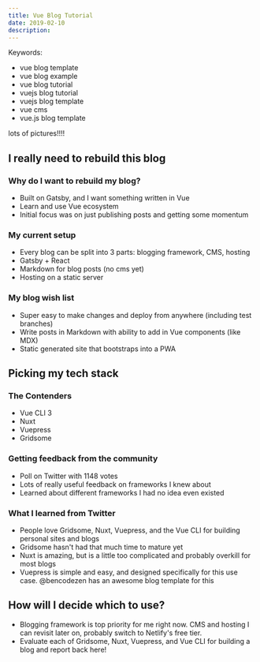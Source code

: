 ```yaml
---
title: Vue Blog Tutorial
date: 2019-02-10
description:
---
```


Keywords:
- vue blog template
- vue blog example
- vue blog tutorial
- vuejs blog tutorial
- vuejs blog template
- vue cms
- vue.js blog template

lots of pictures!!!!

## I really need to rebuild this blog

### Why do I want to rebuild my blog?
- Built on Gatsby, and I want something written in Vue
- Learn and use Vue ecosystem
- Initial focus was on just publishing posts and getting some momentum

### My current setup
- Every blog can be split into 3 parts: blogging framework, CMS, hosting
- Gatsby + React
- Markdown for blog posts (no cms yet)
- Hosting on a static server

### My blog wish list
- Super easy to make changes and deploy from anywhere (including test branches)
- Write posts in Markdown with ability to add in Vue components (like MDX)
- Static generated site that bootstraps into a PWA

## Picking my tech stack

### The Contenders
- Vue CLI 3
- Nuxt
- Vuepress
- Gridsome

### Getting feedback from the community
- Poll on Twitter with 1148 votes
- Lots of really useful feedback on frameworks I knew about
- Learned about different frameworks I had no idea even existed

### What I learned from Twitter
- People love Gridsome, Nuxt, Vuepress, and the Vue CLI for building personal sites and blogs
- Gridsome hasn't had that much time to mature yet
- Nuxt is amazing, but is a little too complicated and probably overkill for most blogs
- Vuepress is simple and easy, and designed specifically for this use case. @bencodezen has an awesome blog template for this

## How will I decide which to use?
- Blogging framework is top priority for me right now. CMS and hosting I can revisit later on, probably switch to Netlify's free tier.
- Evaluate each of Gridsome, Nuxt, Vuepress, and Vue CLI for building a blog and report back here!
